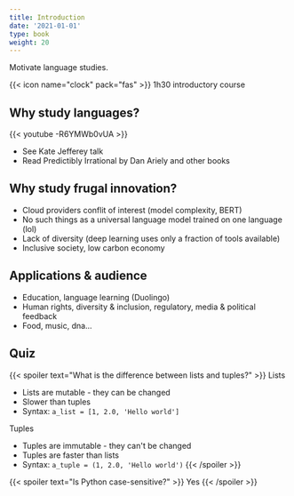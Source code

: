```yaml
---
title: Introduction
date: '2021-01-01'
type: book
weight: 20
---
```


Motivate language studies.

<!--more-->

{{< icon name="clock" pack="fas" >}} 1h30 introductory course

## Why study languages? 

{{< youtube -R6YMWb0vUA >}}

- See Kate Jefferey talk
- Read Predictibly Irrational by Dan Ariely and other books

## Why study frugal innovation?

- Cloud providers conflit of interest (model complexity, BERT)
- No such things as a universal language model trained on one language (lol)
- Lack of diversity (deep learning uses only a fraction of tools available)
- Inclusive society, low carbon economy

## Applications & audience

- Education, language learning (Duolingo)
- Human rights, diversity & inclusion, regulatory, media & political feedback
- Food, music, dna…

## Quiz

{{< spoiler text="What is the difference between lists and tuples?" >}}
Lists

- Lists are mutable - they can be changed
- Slower than tuples
- Syntax: `a_list = [1, 2.0, 'Hello world']`

Tuples

- Tuples are immutable - they can't be changed
- Tuples are faster than lists
- Syntax: `a_tuple = (1, 2.0, 'Hello world')`
  {{< /spoiler >}}

{{< spoiler text="Is Python case-sensitive?" >}}
Yes
{{< /spoiler >}}
